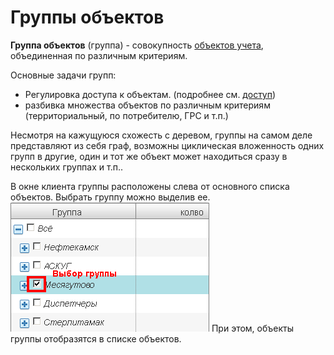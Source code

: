 Группы объектов
===============
**Группа объектов** (группа) - совокупность [объектов учета](object.md), объединенная по различным критериям. 

Основные задачи групп:

* Регулировка доступа к объектам. (подробнее см. [доступ](rights.md))
* разбивка множества объектов по различным критериям (территориальный, по потребителю, ГРС и т.п.)

Несмотря на кажущуюся схожесть с деревом, группы на самом деле представляют из себя граф, возможны циклическая вложенность одних групп в другие, один и тот же объект может находиться сразу в нескольких группах и т.п..  

В окне клиента группы расположены слева от основного списка объектов. Выбрать группу можно выделив ее.   
![выбор группы](group-select.png)
При этом, объекты группы отобразятся в списке объектов.